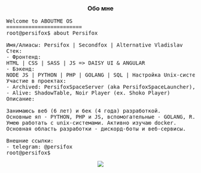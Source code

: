 <h3 align="center">Обо мне</h3>
  
<pre lang="yaml">
Welcome to ABOUTME OS
========================
root@persifox$ about Persifox<br>
Имя/Алиасы: Persifox | Secondfox | Alternative Vladislav
Стек: 
- Фронтенд:
HTML | CSS | SASS | JS => DAISY UI & ANGULAR
- Бэкенд:
NODE JS | PYTHON | PHP | GOLANG | SQL | Настройка Unix-систем
Участие в проектах: 
- Archived: PersifoxSpaceServer (aka PersifoxSpaceLauncher), FnekveeDeveloping, StatusX, RebornProjet, Shoko, InnerMine, Bonzo
- Alive: ShadowTable, Noir Player (ex. Shoko Player)
Описание: 

Занимаюсь веб (6 лет) и бек (4 года) разработкой.
Основные яп - PYTHON, PHP и JS, вспомогательные - GOLANG, R.
Умею работать с unix-системами. Активно изучаю docker.
Основная область разработки - дискорд-боты и веб-сервисы.

Внешние ссылки:
- telegram: @persifox
root@persifox$ 
</pre>

<p align="center">
  <a href="https://skillicons.dev">
    <img src="https://skillicons.dev/icons?i=androidstudio,arduino,godot,blender,django,fastapi,discord,bots,go,php,py,dart,nodejs,html,js,css,tailwind,bootstrap,mysql,redis,mongodb,vscode&perline=11" />
  </a>
</p>
  

